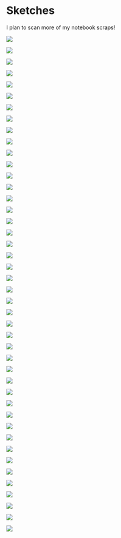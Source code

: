 # Sketches

I plan to scan more of my notebook scraps!

![](./assets/sketches/shadetest.PNG)

![](./assets/sketches/twammy.PNG)

![](./assets/sketches/luv.png)

![](./assets/sketches/blast.jpg)

![](./assets/sketches/as_movement.png)

![](./assets/sketches/fashion_sketch.jpg)

![](./assets/sketches/her.jpg)

![](./assets/sketches/2025-08-04-05.png)

![](./assets/sketches/2025-08-04-04.png)

![](./assets/sketches/2025-08-04-01.png)

![](./assets/sketches/2025-08-03-02.png)

![](./assets/sketches/2024-08-04-03.png)

![](./assets/sketches/2025-08-05-06.png)

![](./assets/sketches/dreams.jpg)

![](./assets/sketches/fight.jpg)

![](./assets/sketches/calling_my_mommy.jpg)

![](./assets/sketches/andre_aghassi.png)

![](./assets/sketches/making_ugly_american_food.png)

![](./assets/sketches/smutt.png)

<!-- ![](./assets/sketches/scan0014.png)

![](./assets/sketches/scan0015.png)

![](./assets/sketches/scan0015(2).png) -->

![](./assets/sketches/scan0016.png)

<!-- ![](./assets/sketches/scan0017.png)

![](./assets/sketches/scan0018.png)

![](./assets/sketches/scan0019.jpg)

![](./assets/sketches/scan0020.jpg)

![](./assets/sketches/scan0021.jpg)

![](./assets/sketches/scan0022.jpg) -->

![](./assets/sketches/scan0023.jpg)

![](./assets/sketches/scan0024.jpg)

![](./assets/sketches/scan0025.jpg)

![](./assets/sketches/scan0026.jpg)

![](./assets/sketches/scan0027.jpg)

<!-- ![](./assets/sketches/scan0028.jpg) -->

![](./assets/sketches/scan0029.jpg)

![](./assets/sketches/scan0030.jpg)

![](./assets/sketches/scan0032.jpg)

![](./assets/sketches/scan0033.jpg)

![](./assets/sketches/scan0034.jpg)

![](./assets/sketches/scan0035.jpg)

![](./assets/sketches/scan0036.jpg)

![](./assets/sketches/scan0037.jpg)

![](./assets/sketches/scan0038.jpg)

![](./assets/sketches/scan0042.jpg)

![](./assets/sketches/scan0044.jpg)

![](./assets/sketches/scan0045.jpg)

<!-- ![](./assets/sketches/scan0047.jpg) -->

![](./assets/sketches/scan0048.jpg)

![](./assets/sketches/scan0049.jpg)

![](./assets/sketches/scan0050.jpg)

![](./assets/sketches/scan0051.jpg)

![](./assets/sketches/scan0052.jpg)

<!-- ![](./assets/sketches/scan0054.jpg) -->

![](./assets/sketches/scan0055.jpg)

<!-- ![](./assets/sketches/scan0058.jpg)

![](./assets/sketches/scan0060.jpg)

![](./assets/sketches/scan0063.jpg)

![](./assets/sketches/scan0064.jpg) -->

![](./assets/sketches/scan0065.jpg)